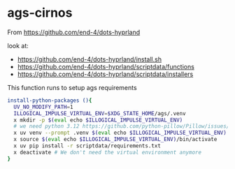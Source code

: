 # ags-cirnos

From https://github.com/end-4/dots-hyprland

look at:

- https://github.com/end-4/dots-hyprland/install.sh
- https://github.com/end-4/dots-hyprland/scriptdata/functions
- https://github.com/end-4/dots-hyprland/scriptdata/installers

This function runs to setup ags requirements

```bash
install-python-packages (){
  UV_NO_MODIFY_PATH=1
  ILLOGICAL_IMPULSE_VIRTUAL_ENV=$XDG_STATE_HOME/ags/.venv
  x mkdir -p $(eval echo $ILLOGICAL_IMPULSE_VIRTUAL_ENV)
  # we need python 3.12 https://github.com/python-pillow/Pillow/issues/8089
  x uv venv --prompt .venv $(eval echo $ILLOGICAL_IMPULSE_VIRTUAL_ENV) -p 3.12
  x source $(eval echo $ILLOGICAL_IMPULSE_VIRTUAL_ENV)/bin/activate
  x uv pip install -r scriptdata/requirements.txt
  x deactivate # We don't need the virtual environment anymore
}
```
